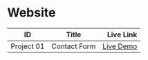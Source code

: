 # Website



| ID            | Title         | Live Link  |
| ------------- |:-------------:| -----:|
| Project 01    | Contact Form  | [Live Demo](https://subha822-hub.github.io/Website/Project_01/) |



